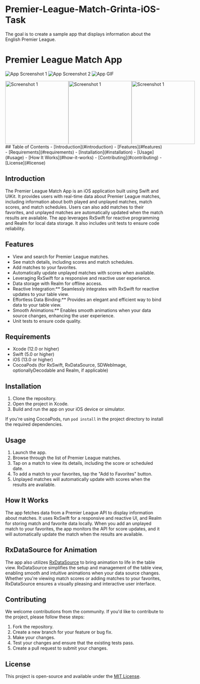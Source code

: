 # Premier-League-Match-Grinta-iOS-Task
The goal is to create a sample app that displays information about the English Premier League.
# Premier League Match App

![App Screenshot 1](Media/1.PNG)
![App Screenshot 2](Media/2.PNG)
![App GIF](Media/3.gif)
<div style="display: flex;">
<img src="Media/1.PNG" alt="Screenshot 1" width="200">
<img src="Media/2.PNG" alt="Screenshot 1" width="200">
<img src="Media/3.gif" alt="Screenshot 1" width="200">
</div>
## Table of Contents
- [Introduction](#introduction)
- [Features](#features)
- [Requirements](#requirements)
- [Installation](#installation)
- [Usage](#usage)
- [How It Works](#how-it-works)
- [Contributing](#contributing)
- [License](#license)

## Introduction
The Premier League Match App is an iOS application built using Swift and UIKit. It provides users with real-time data about Premier League matches, including information about both played and unplayed matches, match scores, and match schedules. Users can also add matches to their favorites, and unplayed matches are automatically updated when the match results are available. The app leverages RxSwift for reactive programming and Realm for local data storage. It also includes unit tests to ensure code reliability.

## Features
- View and search for Premier League matches.
- See match details, including scores and match schedules.
- Add matches to your favorites.
- Automatically update unplayed matches with scores when available.
- Leveraging RxSwift for a responsive and reactive user experience.
- Data storage with Realm for offline access.
- Reactive Integration:** Seamlessly integrates with RxSwift for reactive updates to your table view.
- Effortless Data Binding:** Provides an elegant and efficient way to bind data to your table view.
- Smooth Animations:** Enables smooth animations when your data source changes, enhancing the user experience.
- Unit tests to ensure code quality.

## Requirements
- Xcode (12.0 or higher)
- Swift (5.0 or higher)
- iOS (13.0 or higher)
- CocoaPods (for RxSwift, RxDataSource, SDWebImage, optionallyDecodable and Realm, if applicable)

## Installation
1. Clone the repository.
2. Open the project in Xcode.
3. Build and run the app on your iOS device or simulator.

If you're using CocoaPods, run `pod install` in the project directory to install the required dependencies.

## Usage
1. Launch the app.
2. Browse through the list of Premier League matches.
3. Tap on a match to view its details, including the score or scheduled date.
4. To add a match to your favorites, tap the "Add to Favorites" button.
5. Unplayed matches will automatically update with scores when the results are available.

## How It Works
The app fetches data from a Premier League API to display information about matches. It uses RxSwift for a responsive and reactive UI, and Realm for storing match and favorite data locally. When you add an unplayed match to your favorites, the app monitors the API for score updates, and it will automatically update the match when the results are available.

## RxDataSource for Animation
The app also utilizes [RxDataSource](https://github.com/RxSwiftCommunity/RxDataSources) to bring animation to life in the table view. RxDataSource simplifies the setup and management of the table view, enabling smooth and intuitive animations when your data source changes. Whether you're viewing match scores or adding matches to your favorites, RxDataSource ensures a visually pleasing and interactive user interface.

## Contributing
We welcome contributions from the community. If you'd like to contribute to the project, please follow these steps:
1. Fork the repository.
2. Create a new branch for your feature or bug fix.
3. Make your changes.
4. Test your changes and ensure that the existing tests pass.
5. Create a pull request to submit your changes.

## License
This project is open-source and available under the [MIT License](LICENSE).
